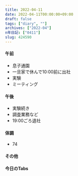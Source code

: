 ```yaml
---
title: 2022-04-11
date: 2022-04-11T00:00:00+09:00
draft: false
tags: ["diary", ""]
archives: ["2022-04"]
n年日記: ["0411"]
slug: 424590
---
```

#### 午前
- 息子通園
- 一旦家で休んで10:00前に出社
- 実験
- ミーティング
#### 午後
- 実験続き
- 調査業務など
- 19:00ごろ退社
#### 体調
- 74
#### その他
#### 今日のTabs